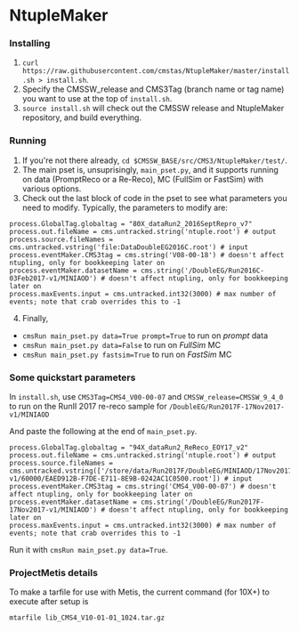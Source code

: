 # NtupleMaker

### Installing
1. `curl https://raw.githubusercontent.com/cmstas/NtupleMaker/master/install.sh > install.sh`.
2. Specify the CMSSW_release and CMS3Tag (branch name or tag name) you want to use at the top of `install.sh`.
3. `source install.sh` will check out the CMSSW release and NtupleMaker repository, and build everything.

### Running

1. If you're not there already, `cd $CMSSW_BASE/src/CMS3/NtupleMaker/test/`.
2. The main pset is, unsuprisingly, `main_pset.py`, and it supports running on data (PromptReco or a Re-Reco), MC (FullSim or FastSim) with various options.
3. Check out the last block of code in the pset to see what parameters you need to modify. Typically, the parameters to modify are:
```
process.GlobalTag.globaltag = "80X_dataRun2_2016SeptRepro_v7"
process.out.fileName = cms.untracked.string('ntuple.root') # output
process.source.fileNames = cms.untracked.vstring('file:DataDoubleEG2016C.root') # input
process.eventMaker.CMS3tag = cms.string('V08-00-18') # doesn't affect ntupling, only for bookkeeping later on
process.eventMaker.datasetName = cms.string('/DoubleEG/Run2016C-03Feb2017-v1/MINIAOD') # doesn't affect ntupling, only for bookkeeping later on
process.maxEvents.input = cms.untracked.int32(3000) # max number of events; note that crab overrides this to -1
```
4. Finally, 
  * `cmsRun main_pset.py data=True prompt=True` to run on _prompt_ data
  * `cmsRun main_pset.py data=False` to run on _FullSim_ MC
  * `cmsRun main_pset.py fastsim=True` to run on _FastSim_ MC


### Some quickstart parameters
In `install.sh`, use `CMS3Tag=CMS4_V00-00-07` and `CMSSW_release=CMSSW_9_4_0` to run on the RunII 2017 re-reco sample for `/DoubleEG/Run2017F-17Nov2017-v1/MINIAOD`

And paste the following at the end of `main_pset.py`.

```
process.GlobalTag.globaltag = "94X_dataRun2_ReReco_EOY17_v2"
process.out.fileName = cms.untracked.string('ntuple.root') # output
process.source.fileNames = cms.untracked.vstring(['/store/data/Run2017F/DoubleEG/MINIAOD/17Nov2017-v1/60000/EAED912B-F7DE-E711-8E9B-0242AC1C0500.root']) # input
process.eventMaker.CMS3tag = cms.string('CMS4_V00-00-07') # doesn't affect ntupling, only for bookkeeping later on
process.eventMaker.datasetName = cms.string('/DoubleEG/Run2017F-17Nov2017-v1/MINIAOD') # doesn't affect ntupling, only for bookkeeping later on
process.maxEvents.input = cms.untracked.int32(3000) # max number of events; note that crab overrides this to -1
```

Run it with `cmsRun main_pset.py data=True`.

### ProjectMetis details
To make a tarfile for use with Metis, the current command (for 10X+) to execute after setup is
```bash
mtarfile lib_CMS4_V10-01-01_1024.tar.gz
```

